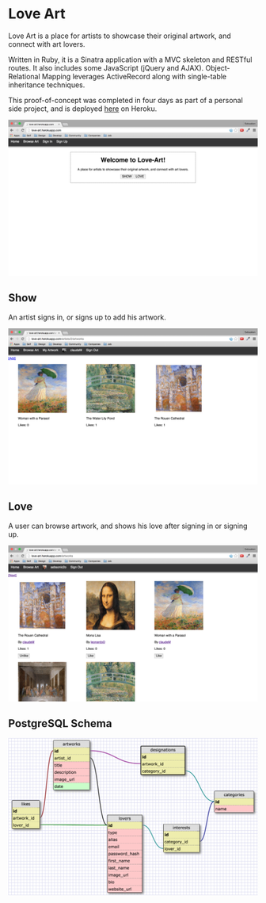 # Love Art

Love Art is a place for artists to showcase their original artwork, and connect with art lovers.

Written in Ruby, it is a Sinatra application with a MVC skeleton and RESTful routes. It also includes some JavaScript (jQuery and AJAX). Object-Relational Mapping leverages ActiveRecord along with single-table inheritance techniques.

This proof-of-concept was completed in four days as part of a personal side project, and is deployed [here](http://love-art.herokuapp.com) on Heroku.

![home](imgs/home.png)

## Show

An artist signs in, or signs up to add his artwork.

![show](imgs/show.png)

## Love

A user can browse artwork, and shows his love after signing in or signing up.

![love](imgs/love.png)

## PostgreSQL Schema

![schema](imgs/old-schema.png)
